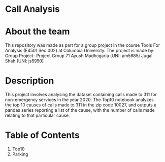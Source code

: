 # Call Analysis

# About the team

This repository was made as part for a group project in the course Tools For Analysis (E4501 Sec 002) at Columbia University.
The project is made by: Group Project- Project Group 71
                        Ayush Madhogaria (UNI: am5685)
                        Jugal Shah       (UNI: js5950)


# Description 

This project involves analysing the dataset containing calls made to 311 for non-emergency services in the year 2020.
The Top10 notebook analyzes the top 10 causes of calls made to 311 in the zip code 10027, and outputs a pandas series reporting a list of the cause, with the   number of calls made relating to that particular cause. 


# Table of Contents
1) Top10
2) Parking




